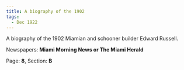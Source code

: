 ```yaml
---  
title: A biography of the 1902  
tags:  
  - Dec 1922  
---  
```

  
A biography of the 1902 Miamian and schooner builder Edward Russell.  
  
Newspapers: **Miami Morning News or The Miami Herald**  
  
Page: **8**, Section: **B** 
